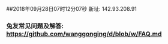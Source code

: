 ##2018年09月28日07时12分07秒 新址: 142.93.208.91
### 兔友常见问题及解答: https://github.com/wanggonging/d/blob/w/FAQ.md
